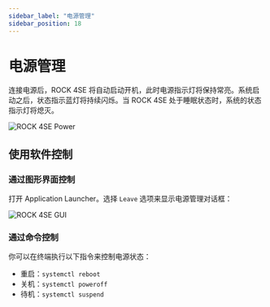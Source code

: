```yaml
---
sidebar_label: "电源管理"
sidebar_position: 18
---
```


# 电源管理

连接电源后，ROCK 4SE 将自动启动开机，此时电源指示灯将保持常亮。系统启动之后，状态指示蓝灯将持续闪烁。当 ROCK 4SE 处于睡眠状态时，系统的状态指示灯将熄灭。

![ROCK 4SE Power](/img/rock4/4se/rock4se-power.webp)

## 使用软件控制

### 通过图形界面控制

打开 Application Launcher。选择 `Leave` 选项来显示电源管理对话框：

![ROCK 4SE GUI](/img/rock5a/rock5a-GUI-leave.webp)

### 通过命令控制

你可以在终端执行以下指令来控制电源状态：

- 重启：`systemctl reboot`
- 关机：`systemctl poweroff`
- 待机：`systemctl suspend`
